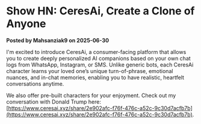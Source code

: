# Show HN: CeresAi, Create a Clone of Anyone

**Posted by Mahsanziak9 on 2025-06-30**

I'm excited to introduce CeresAi, a consumer-facing platform that allows you to create deeply personalized AI companions based on your own chat logs from WhatsApp, Instagram, or SMS. Unlike generic bots, each CeresAi character learns your loved one’s unique turn-of-phrase, emotional nuances, and in-chat memories, enabling you to have realistic, heartfelt conversations anytime.

We also offer pre-built characters for your enjoyment. Check out my conversation with Donald Trump here: [https://www.ceresai.xyz/share/2e902afc-f76f-476c-a52c-9c30d7acfb7b](https://www.ceresai.xyz/share/2e902afc-f76f-476c-a52c-9c30d7acfb7b).